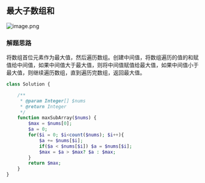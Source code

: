 ## 最大子数组和
![image.png](https://bestacou-1317041502.cos.ap-guangzhou.myqcloud.com/20230926155731.png)

### 解题思路
将数组首位元素作为最大值，然后遍历数组。创建中间值，将数组遍历的值的和赋值给中间值，如果中间值大于最大值，则将中间值赋值给最大值，如果中间值小于最大值，则继续遍历数组，直到遍历完数组，返回最大值。
```php
class Solution {

    /**
     * @param Integer[] $nums
     * @return Integer
     */
    function maxSubArray($nums) {
        $max = $nums[0];
        $a = 0;
        for($i = 0; $i<count($nums); $i++){
            $a += $nums[$i];
            if($a < $nums[$i]) $a = $nums[$i];
            $max = $a > $max? $a : $max;
        }
        return $max;
    }
}
```